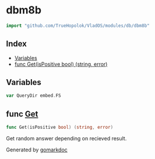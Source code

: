 <!-- Code generated by gomarkdoc. DO NOT EDIT -->

# dbm8b

```go
import "github.com/TrueHopolok/VladOS/modules/db/dbm8b"
```

## Index

- [Variables](<#variables>)
- [func Get\(isPositive bool\) \(string, error\)](<#Get>)


## Variables

<a name="QueryDir"></a>

```go
var QueryDir embed.FS
```

<a name="Get"></a>
## func [Get](<https://github.com/TrueHopolok/VladOS/blob/main/modules/db/dbm8b/dbm8b.go#L16>)

```go
func Get(isPositive bool) (string, error)
```

Get random answer depending on recieved result.

Generated by [gomarkdoc](<https://github.com/princjef/gomarkdoc>)
